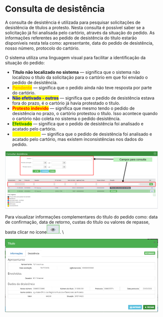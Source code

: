 # Consulta de desistência

A consulta de desistência é utilizada para pesquisar solicitações de desistência de títulos a protesto. Nesta consulta é possível saber se a solicitação já foi analisada pelo cartório, através da situação do pedido. As informações referentes ao pedido de desistência do título estarão disponíveis nesta tela como: apresentante, data do pedido de desistência, nosso número, protocolo do cartório.

O sistema utiliza uma linguagem visual para facilitar a identificação da situação do pedido:

* **Titulo não localizado no sistema** — significa que o sistema não localizou o título da solicitação para o cartório em que foi enviado o pedido de desistência.
* <mark style="color:orange;">**Pendente**</mark> — significa que o pedido ainda não teve resposta por parte do cartório.
* <mark style="color:blue;">**Não efetivado - outros**</mark> — significa que o pedido de desistência estava fora do prazo, é o cartório já havia protestado o título.
* <mark style="color:red;">**Protesto indevido**</mark> — significa que mesmo tendo o pedido de desistência no prazo, o cartório protestou o título. Isso acontece quando o cartório não coleta no sistema o pedido desistência.
* <mark style="color:green;">**Efetivado**</mark> — significa que o pedido de desistência foi analisado e acatado pelo cartório.
* <mark style="color:yellow;">**Inconsistente**</mark> — significa que o pedido de desistência foi analisado e acatado pelo cartório, mas existem inconsistências nos dados do pedido.

![](<../../.gitbook/assets/Campos para consulta (4).png>)

Para visualizar informações complementares do título do pedido como: data de confirmação, data de retorno, custas do título ou valores de repasse, basta clicar no ícone<img src="../../.gitbook/assets/image (13).png" alt="" data-size="line">. \\

![](<../../.gitbook/assets/image (29).png>)
